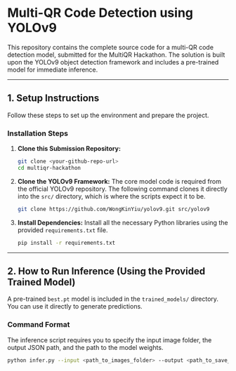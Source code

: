 # Multi-QR Code Detection using YOLOv9

This repository contains the complete source code for a multi-QR code detection model, submitted for the MultiQR Hackathon. The solution is built upon the YOLOv9 object detection framework and includes a pre-trained model for immediate inference.

---

## 1. Setup Instructions

Follow these steps to set up the environment and prepare the project.


### Installation Steps

1.  **Clone this Submission Repository:**
    ```bash
    git clone <your-github-repo-url>
    cd multiqr-hackathon
    ```

2.  **Clone the YOLOv9 Framework:**
    The core model code is required from the official YOLOv9 repository. The following command clones it directly into the `src/` directory, which is where the scripts expect it to be.
    ```bash
    git clone https://github.com/WongKinYiu/yolov9.git src/yolov9
    ```

3.  **Install Dependencies:**
    Install all the necessary Python libraries using the provided `requirements.txt` file.
    ```bash
    pip install -r requirements.txt
    ```

---

## 2. How to Run Inference (Using the Provided Trained Model)

A pre-trained `best.pt` model is included in the `trained_models/` directory. You can use it directly to generate predictions.

### Command Format
The inference script requires you to specify the input image folder, the output JSON path, and the path to the model weights.
```bash
python infer.py --input <path_to_images_folder> --output <path_to_save_json> --weights <path_to_model.pt>

